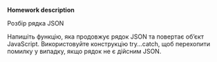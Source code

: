 **Homework description** 

Розбір рядка JSON

Напишіть функцію, яка продовжує рядок JSON та повертає об’єкт JavaScript. 
Використовуйте конструкцію try...catch, щоб перехопити помилку у випадку, якщо рядок не є дійсним JSON.